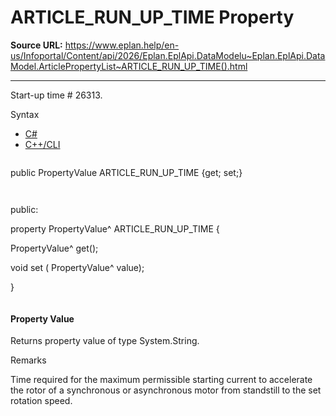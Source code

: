 # ARTICLE_RUN_UP_TIME Property

**Source URL:** https://www.eplan.help/en-us/Infoportal/Content/api/2026/Eplan.EplApi.DataModelu~Eplan.EplApi.DataModel.ArticlePropertyList~ARTICLE_RUN_UP_TIME().html

---

Start-up time # 26313.

Syntax

- [C#](#i-syntax-CS)
- [C++/CLI](#i-syntax-CPP2005)

```
```
public PropertyValue ARTICLE_RUN_UP_TIME {get; set;}
```
```

```
```
public:

property PropertyValue^ ARTICLE_RUN_UP_TIME {

   PropertyValue^ get();

   void set (    PropertyValue^ value);

}
```
```

#### Property Value

Returns property value of type System.String.

Remarks

Time required for the maximum permissible starting current to accelerate the rotor of a synchronous or asynchronous motor from standstill to the set rotation speed.
